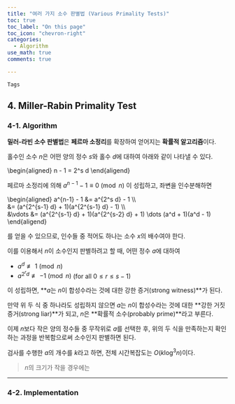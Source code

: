 ```yaml
---
title: "여러 가지 소수 판별법 (Various Primality Tests)"
toc: true
toc_label: "On this page"
toc_icon: "chevron-right"
categories:
  - Algorithm
use_math: true
comments: true

---
```


`Tags` 

## 4. Miller-Rabin Primality Test

###  4-1. Algorithm

**밀러-라빈 소수 판별법**은 **페르마 소정리**를 확장하여 얻어지는 **확률적 알고리즘**이다.

홀수인 소수 $n$은 어떤 양의 정수 $s$와 홀수 $d$에 대하여 아래와 같이 나타낼 수 있다.

\begin{aligned}
n - 1 = 2^s d
\end{aligend}

페르마 소정리에 의해 $a^{n-1} - 1 \equiv 0 \pmod {n}$ 이 성립하고, 좌변을 인수분해하면

\begin{aligned}
a^{n-1} - 1 &= a^{2^s d} - 1 \\\\  
&= (a^{2^{s-1} d} + 1)(a^{2^{s-1} d} - 1) \\\\  
&\vdots
&= (a^{2^{s-1} d} + 1)(a^{2^{s-2} d} + 1) \dots (a^d + 1)(a^d - 1)
\end{aligend}

를 얻을 수 있으므로, 인수들 중 적어도 하나는 소수 $x$의 배수여야 한다.

이를 이용해서 $n$이 소수인지 판별하려고 할 때, 어떤 정수 $a$에 대하여

- $a^d \not\equiv 1 \pmod {n}$
- $a^{2^r d} \not\equiv -1 \pmod {n}$ (for all $0 \leq r \leq s - 1$)

이 성립하면, **$a$는 $n$이 합성수라는 것에 대한 강한 증거(strong witness)**가 된다.

만약 위 두 식 중 하나라도 성립하지 않으면 $a$는 $n$이 합성수라는 것에 대한 **강한 거짓증거(strong liar)**가 되고, $n$은 **확률적 소수(probably prime)**라고 부른다.

이제 $n$보다 작은 양의 정수들 중 무작위로 $a$를 선택한 후, 위의 두 식을 만족하는지 확인하는 과정을 반복함으로써 소수인지 판별하면 된다.

검사를 수행한 $a$의 개수를 $k$라고 하면, 전체 시간복잡도는 $O(k \log ^3 n)$이다.



> $n$의 크기가 작을 경우에는 

---

### 4-2. Implementation








